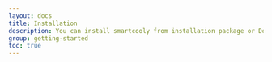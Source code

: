```yaml
---
layout: docs
title: Installation
description: You can install smartcooly from installation package or Docker.
group: getting-started
toc: true
---
```


## 